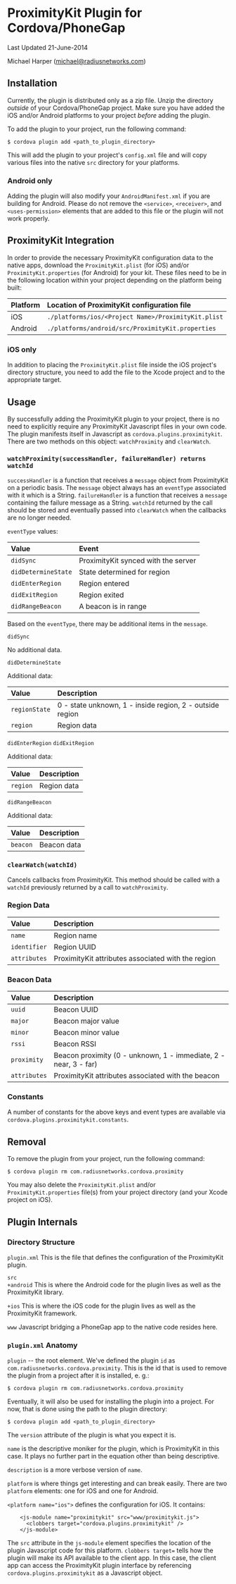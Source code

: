 ProximityKit Plugin for Cordova/PhoneGap
========================================

Last Updated 21-June-2014

Michael Harper (michael@radiusnetworks.com)

Installation
------------
Currently, the plugin is distributed only as a zip file.  Unzip the directory *outside* of your Cordova/PhoneGap project.  Make sure you have added the iOS and/or Android platforms to your project *before* adding the plugin.

To add the plugin to your project, run the following command:

```
$ cordova plugin add <path_to_plugin_directory>
```

This will add the plugin to your project's `config.xml` file and will copy various files into the native `src` directory for your platforms.

### Android only

Adding the plugin will also modify your `AndroidManifest.xml` if you are building for Android.  Please do not remove the `<service>`, `<receiver>`, and `<uses-permission>` elements that are added to this file or the plugin will not work properly.

ProximityKit Integration
---
In order to provide the necessary ProximityKit configuration data to the native apps, download the `ProximityKit.plist` (for iOS) and/or `ProximityKit.properties` (for Android) for your kit.  These files need to be in the following location within your project depending on the platform being built:

| Platform | Location of ProximityKit configuration file         |
|:---------|:----------------------------------------------------|
| iOS      | `./platforms/ios/<Project Name>/ProximityKit.plist` |
| Android  | `./platforms/android/src/ProximityKit.properties`   |

### iOS only

In addition to placing the `ProximityKit.plist` file inside the iOS project's directory structure, you need to add the file to the Xcode project and to the appropriate target.

Usage
-----
By successfully adding the ProximityKit plugin to your project, there is no need to explicitly require any ProximityKit Javascript files in your own code.  The plugin manifests itself in Javascript as `cordova.plugins.proximitykit`. There are two methods on this object: `watchProximity` and `clearWatch`.

### `watchProximity(successHandler, failureHandler) returns watchId`

`successHandler` is a function that receives a `message` object from ProximityKit on a periodic basis.  The `message` object always has an `eventType` associated with it which is a String. `failureHandler` is a function that receives a `message` containing the failure message as a String.  `watchId` returned by the call should be stored and eventually passed into `clearWatch` when the callbacks are no longer needed.

`eventType` values:

|Value              | Event                               |
|:------------------|:------------------------------------|
|`didSync`          | ProximityKit synced with the server |
|`didDetermineState`| State determined for region         |
|`didEnterRegion`   | Region entered                      |
|`didExitRegion`    | Region exited                       |
|`didRangeBeacon`   | A beacon is in range                |

Based on the `eventType`, there may be additional items in the `message`.

`didSync`

No additional data.

`didDetermineState`

Additional data:

|Value              | Description                                              |
|:------------------|:---------------------------------------------------------|
|`regionState`      | 0 - state unknown, 1 - inside region, 2 - outside region |
|`region`           | Region data                                              |

`didEnterRegion`
`didExitRegion`

Additional data:

|Value              | Description                                              |
|:------------------|:---------------------------------------------------------|
|`region`           | Region data                                              |

`didRangeBeacon`

Additional data:

|Value              | Description                                              |
|:------------------|:---------------------------------------------------------|
|`beacon`           | Beacon data                                              |



### `clearWatch(watchId)`

Cancels callbacks from ProximityKit.  This method should be called with a `watchId` previously returned by a call to `watchProximity`.

### Region Data

|Value              | Description                                              |
|:------------------|:---------------------------------------------------------|
|`name`             | Region name                                              |
|`identifier`       | Region UUID                                              |
|`attributes`       | ProximityKit attributes associated with the region       |


### Beacon Data

|Value              | Description                                              |
|:------------------|:---------------------------------------------------------|
|`uuid`             | Beacon UUID                                              |
|`major`            | Beacon major value                                       |
|`minor`            | Beacon minor value                                       |
|`rssi`             | Beacon RSSI                                              |
|`proximity`        | Beacon proximity (0 - unknown, 1 - immediate, 2 - near, 3 - far) |
|`attributes`       | ProximityKit attributes associated with the beacon       |

### Constants

A number of constants for the above keys and event types are available via `cordova.plugins.proximitykit.constants`.

Removal
-------

To remove the plugin from your project, run the following command:

```
$ cordova plugin rm com.radiusnetworks.cordova.proximity
```

You may also delete the `ProximityKit.plist` and/or `ProximityKit.properties` file(s) from your project directory (and your Xcode project on iOS).

Plugin Internals
---

### Directory Structure

`plugin.xml` This is the file that defines the configuration of the ProximityKit plugin.

`src`<br/>
`+android` This is where the Android code for the plugin lives as well as the ProximityKit library.

`+ios` This is where the iOS code for the plugin lives as well as the ProximityKit framework.

`www` Javascript bridging a PhoneGap app to the native code resides here.

### `plugin.xml` Anatomy

`plugin` -- the root element. We've defined the plugin `id` as `com.radiusnetworks.cordova.proximity`. This is the id that is used to remove the plugin from a project after it is installed, e. g.:

```
$ cordova plugin rm com.radiusnetworks.cordova.proximity
```

Eventually, it will also be used for installing the plugin into a project.  For now, that is done using the path to the plugin directory:

```
$ cordova plugin add <path_to_plugin_directory>
```

The `version` attribute of the plugin is what you expect it is.

`name` is the descriptive moniker for the plugin, which is ProximityKit in this case.  It plays no further part in the equation other than being descriptive.

`description` is a more verbose version of `name`.

`platform` is where things get interesting and can break easily.  There are two `platform` elements: one for iOS and one for Android.

`<platform name="ios">` defines the configuration for iOS. It contains:

```
    <js-module name="proximitykit" src="www/proximitykit.js">
      <clobbers target="cordova.plugins.proximitykit" />
    </js-module>
```
The `src` attribute in the `js-module` element specifies the location of the plugin Javascript code for this platform. `clobbers target=` tells how the plugin will make its API available to the client app.  In this case, the client app can access the ProximityKit plugin interface by referencing `cordova.plugins.proximitykit` as a Javascript object.
